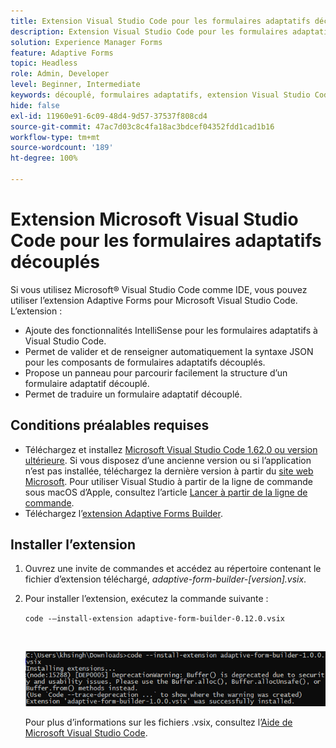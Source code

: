 ```yaml
---
title: Extension Visual Studio Code pour les formulaires adaptatifs découplés
description: Extension Visual Studio Code pour les formulaires adaptatifs découplés
solution: Experience Manager Forms
feature: Adaptive Forms
topic: Headless
role: Admin, Developer
level: Beginner, Intermediate
keywords: découplé, formulaires adaptatifs, extension Visual Studio Code
hide: false
exl-id: 11960e91-6c09-48d4-9d57-37537f808cd4
source-git-commit: 47ac7d03c8c4fa18ac3bdcef04352fdd1cad1b16
workflow-type: tm+mt
source-wordcount: '189'
ht-degree: 100%

---
```


# Extension Microsoft Visual Studio Code pour les formulaires adaptatifs découplés

Si vous utilisez Microsoft® Visual Studio Code comme IDE, vous pouvez utiliser l’extension Adaptive Forms pour Microsoft Visual Studio Code. L’extension :

* Ajoute des fonctionnalités IntelliSense pour les formulaires adaptatifs à Visual Studio Code.
* Permet de valider et de renseigner automatiquement la syntaxe JSON pour les composants de formulaires adaptatifs découplés.
* Propose un panneau pour parcourir facilement la structure d’un formulaire adaptatif découplé.
* Permet de traduire un formulaire adaptatif découplé.

<!-- 

The extension o easily navigate the structure 

Adobe provides an extension for Microsoft&reg; Visual Studio Code to make it easier for you to navigate structure and develop Headless adaptive forms in Visual Studio Code. The extension adds Adaptive Forms related IntelliSense capabilities and helps auto-complete Headless adaptive forms JSON syntax. It also adds a panel, titled Forms Tree, to help navigate structure of Headless adaptive form. 

-->

## Conditions préalables requises

* Téléchargez et installez [Microsoft Visual Studio Code 1.62.0 ou version ultérieure](https://code.visualstudio.com/docs/supporting/FAQ#_how-do-i-find-the-version). Si vous disposez d’une ancienne version ou si l’application n’est pas installée, téléchargez la dernière version à partir du [site web Microsoft](https://code.visualstudio.com/docs/setup/setup-overview). Pour utiliser Visual Studio à partir de la ligne de commande sous macOS d’Apple, consultez l’article [Lancer à partir de la ligne de commande](https://code.visualstudio.com/docs/setup/mac#_launching-from-the-command-line).
* Téléchargez l’[extension Adaptive Forms Builder](/help/assets/adaptive-form-builder-0.12.0.vsix).

## Installer l’extension

1. Ouvrez une invite de commandes et accédez au répertoire contenant le fichier d’extension téléchargé, *adaptive-form-builder-[version].vsix*.

1. Pour installer l’extension, exécutez la commande suivante :

   `code -–install-extension adaptive-form-builder-0.12.0.vsix`

   <br>

   ![Installation de l’extension](/help/assets/install-extension.png)


   Pour plus d’informations sur les fichiers .vsix, consultez l’[Aide de Microsoft Visual Studio Code](https://code.visualstudio.com/docs/editor/extension-marketplace#_install-from-a-vsix).
